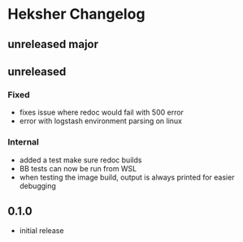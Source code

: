# Heksher Changelog
## unreleased major
## unreleased
### Fixed
* fixes issue where redoc would fail with 500 error
* error with logstash environment parsing on linux
### Internal
* added a test make sure redoc builds
* BB tests can now be run from WSL
* when testing the image build, output is always printed for easier debugging
## 0.1.0
* initial release
